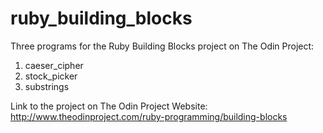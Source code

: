 # ruby_building_blocks
Three programs for the Ruby Building Blocks project on The Odin Project:

1. caeser_cipher
2. stock_picker
3. substrings

Link to the project on The Odin Project Website: http://www.theodinproject.com/ruby-programming/building-blocks
